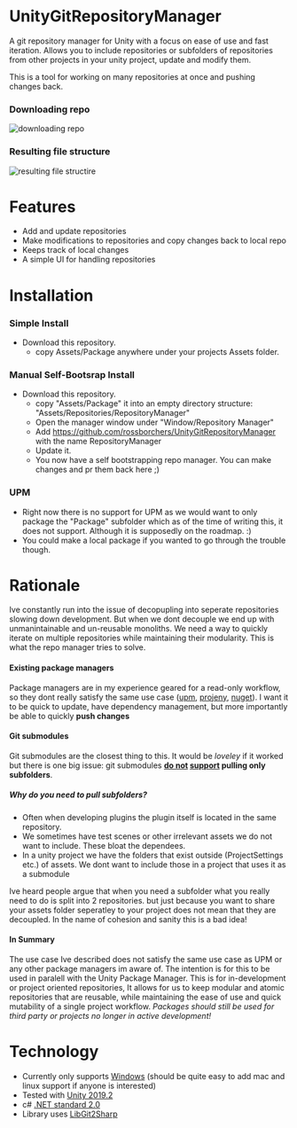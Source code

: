 # UnityGitRepositoryManager

A git repository manager for Unity with a focus on ease of use and fast iteration. 
Allows you to include repositories or subfolders of repositories from other projects in your unity project, update and modify them.

This is a tool for working on many repositories at once and pushing changes back.

### Downloading repo

![downloading repo](https://media.giphy.com/media/Xc4mNuPuVM1Cb3kdCi/giphy.gif)

### Resulting file structure

![resulting file structire](https://media.giphy.com/media/TIXo3KWDXnhO3bFZfn/giphy.gif)

# Features

- Add and update repositories
- Make modifications to repositories and copy changes back to local repo
- Keeps track of local changes
- A simple UI for handling repositories

# Installation
### Simple Install

- Download this repository.
  - copy Assets/Package anywhere under your projects Assets folder.
  
### Manual Self-Bootsrap Install

- Download this repository.
  - copy "Assets/Package" it into an empty directory structure: "Assets/Repositories/RepositoryManager"
  - Open the manager window under "Window/Repository Manager"
  - Add https://github.com/rossborchers/UnityGitRepositoryManager with the name RepositoryManager
  - Update it.
  - You now have a self bootstrapping repo manager. You can make changes and pr them back here ;)
  
### UPM

- Right now there is no support for UPM as we would want to only package the "Package" subfolder which as of the time of writing this, it does not support. Although it is supposedly on the roadmap. :)
- You could make a local package if you wanted to go through the trouble though.

# Rationale

Ive constantly run into the issue of decopupling into seperate repositories slowing down development. But when we dont decouple we end up with unmanintainable and un-reusable monoliths. We need a way to quickly iterate on multiple repositories while maintaining their modularity. This is what the repo manager tries to solve. 

#### Existing package managers
Package managers are in my experience geared for a read-only workflow, so they dont really satisfy the same use case ([upm](https://docs.unity3d.com/Manual/upm-parts.html), [projeny](https://github.com/modesttree/projeny), [nuget](https://github.com/GlitchEnzo/NuGetForUnity)). I want it to be quick to update, have dependency management, but more importantly be able to quickly __push changes__

#### Git submodules
Git submodules are the closest thing to this. It would be _loveley_ if it worked but there is one big issue:
git submodules **[do not](https://stackoverflow.com/questions/5303496/how-to-change-a-git-submodule-to-point-to-a-subfolder) [support](https://www.reddit.com/r/git/comments/8sanj7/create_subfolder_using_a_subfolder_from_a/) pulling only subfolders**.
##### Why do you need to pull subfolders? 
- Often when developing plugins the plugin itself is located in the same repository.
- We sometimes have test scenes or other irrelevant assets we do not want to include. These bloat the dependees.
- In a unity project we have the folders that exist outside (ProjectSettings etc.) of assets. We dont want to include those in a project that uses it as a submodule

Ive heard people argue that when you need a subfolder what you really need to do is split into 2 repositories. but just because you want to share your assets folder seperatley to your project does not mean that they are decoupled. In the name of cohesion and sanity this is a bad idea!

#### In Summary

The use case Ive described does not satisfy the same use case as UPM or any other package managers im aware of. The intention is for this to be used in paralell with the Unity Package Manager. This is for in-development or project oriented repositories, It allows for us to keep modular and atomic repositories that are reusable, while maintaining the ease of use and quick mutability of a single project workflow. _Packages should still be used for third party or projects no longer in active development!_



# Technology

- Currently only supports [Windows](https://www.microsoft.com/en-us/software-download/windows10) (should be quite easy to add mac and linux support if anyone is interested)
- Tested with [Unity 2019.2](https://unity.com/)
- c# [.NET standard 2.0](https://docs.microsoft.com/en-us/dotnet/standard/net-standard)
- Library uses [LibGit2Sharp](https://github.com/libgit2/libgit2sharp/) 


